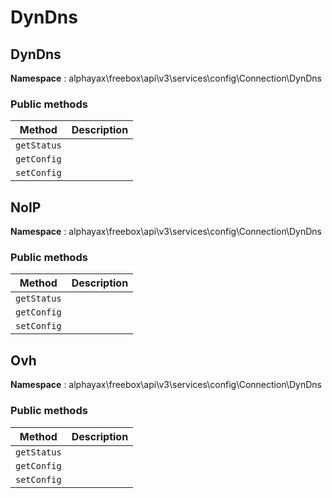 
# DynDns


## DynDns

**Namespace**  : alphayax\freebox\api\v3\services\config\Connection\DynDns

### Public methods

| Method | Description |
|---|---|
| `getStatus` |  | 
| `getConfig` |  | 
| `setConfig` |  | 

## NoIP

**Namespace**  : alphayax\freebox\api\v3\services\config\Connection\DynDns

### Public methods

| Method | Description |
|---|---|
| `getStatus` |  | 
| `getConfig` |  | 
| `setConfig` |  | 

## Ovh

**Namespace**  : alphayax\freebox\api\v3\services\config\Connection\DynDns

### Public methods

| Method | Description |
|---|---|
| `getStatus` |  | 
| `getConfig` |  | 
| `setConfig` |  | 
